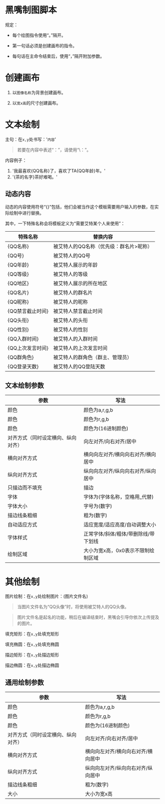 # 黑嘴制图脚本

规定：

* 每个绘图指令使用“。”隔开。

* 第一句话必须是创建画布的指令。

* 每句话在主命令结束后，使用“，”隔开附加参数。

# 创建画布

1. 以`图像名称`为背景创建画布。

2. 以`宽x高`的尺寸创建画布。

# 文本绘制

主句：在`x,y`处书写：'`内容`'

> 若要在内容中表述“：”，请使用“\：”。

内容例子：

1. '我最喜欢{QQ名称}了，喜欢了TA{QQ年龄}年。'
2. '{茶的名字}茶好难喝。'

## 动态内容

动态的内容使用符号“{}”包括，他们会被当作这个模板需要用户输入的参数，在实际绘制中进行替换。

其中，一下特殊名称会将模板定义为“需要艾特某个人来使用”：

|特殊名称|替换内容|
|---|---|
|{QQ名称}|被艾特人的QQ名称（优先级：群名片>昵称）|
|{QQ号}|被艾特人的QQ号|
|{QQ年龄}|被艾特人展示的年龄|
|{QQ等级}|被艾特人的等级|
|{QQ地区}|被艾特人展示的所在地区|
|{QQ名片}|被艾特人的群名片|
|{QQ昵称}|被艾特人的昵称|
|{QQ禁言截止时间}|被艾特人禁言截止时间|
|{QQ头衔}|被艾特人的头衔|
|{QQ性别}|被艾特人的性别|
|{QQ入群时间}|被艾特人的入群时间|
|{QQ上次发言时间}|被艾特人的上次发言时间|
|{QQ群角色}|被艾特人的群角色（群主、管理员）|
|{QQ登录天数}|被艾特人的QQ登陆天数|

## 文本绘制参数

|参数|写法|
|---|---|
|颜色|颜色为a,r,g,b|
|颜色|颜色为r,g,b|
|颜色|颜色为(16进制颜色)|
|对齐方式（同时设定横向、纵向对齐）|向左对齐/向右对齐/居中|
|横向对齐方式|横向向左对齐/横向向右对齐/横向居中|
|纵向对齐方式|纵向向左对齐/纵向向右对齐/纵向居中|
|只描边而不填充|描边|
|字体|字体为(字体名称，空格用_代替)|
|字体大小|字号为(数字)|
|描边线条粗细|粗为(数字)|
|自动适应方式|适应宽度/适应高度/自动调整大小|
|字体样式|正常字体/斜体/粗体/带删除线/带下划线|
|绘制区域|大小为宽x高，0x0表示不限制绘制区域|

# 其他绘制

图片绘制：在`x,y`处绘制图片：(图片文件名)

> 当图片文件名为“QQ头像”时，将使用被艾特人的QQ头像。

> 图片文件名是起名的功能，稍后在编译结束时，黑嘴会引导你依次上传提及的图片。

填充矩形：在`x,y`处填充矩形

填充椭圆：在`x,y`处填充椭圆

描边矩形：在`x,y`处描边矩形

描边椭圆：在`x,y`处描边椭圆

## 通用绘制参数

|参数|写法|
|---|---|
|颜色|颜色为a,r,g,b|
|颜色|颜色为r,g,b|
|颜色|颜色为(16进制颜色)|
|对齐方式（同时设定横向、纵向对齐）|向左对齐/向右对齐/居中|
|横向对齐方式|横向向左对齐/横向向右对齐/横向居中|
|纵向对齐方式|纵向向左对齐/纵向向右对齐/纵向居中|
|描边线条粗细|粗为(数字)|
|大小|大小为宽x高|